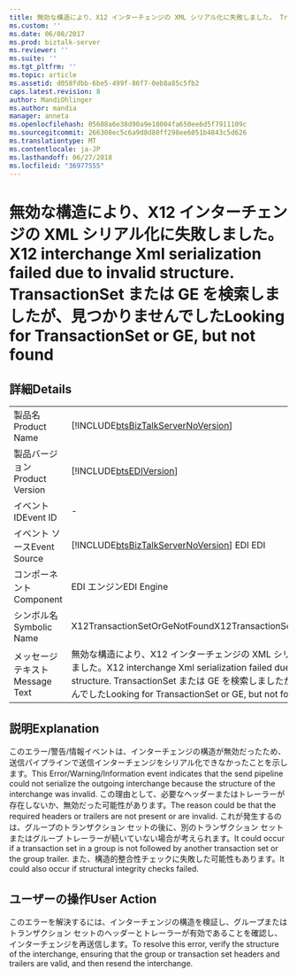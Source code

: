 ```yaml
---
title: 無効な構造により、X12 インターチェンジの XML シリアル化に失敗しました。 TransactionSet または GE、ですが、見つかりません |Microsoft Docs
ms.custom: ''
ms.date: 06/08/2017
ms.prod: biztalk-server
ms.reviewer: ''
ms.suite: ''
ms.tgt_pltfrm: ''
ms.topic: article
ms.assetid: d058fdbb-6be5-499f-86f7-0eb8a85c5fb2
caps.latest.revision: 8
author: MandiOhlinger
ms.author: mandia
manager: anneta
ms.openlocfilehash: 05608a6e38d90a9e18004fa650ee6d5f7911109c
ms.sourcegitcommit: 266308ec5c6a9d8d80ff298ee6051b4843c5d626
ms.translationtype: MT
ms.contentlocale: ja-JP
ms.lasthandoff: 06/27/2018
ms.locfileid: "36977555"
---
```

# <a name="x12-interchange-xml-serialization-failed-due-to-invalid-structure-looking-for-transactionset-or-ge-but-not-found"></a><span data-ttu-id="b4e78-103">無効な構造により、X12 インターチェンジの XML シリアル化に失敗しました。</span><span class="sxs-lookup"><span data-stu-id="b4e78-103">X12 interchange Xml serialization failed due to invalid structure.</span></span> <span data-ttu-id="b4e78-104">TransactionSet または GE を検索しましたが、見つかりませんでした</span><span class="sxs-lookup"><span data-stu-id="b4e78-104">Looking for TransactionSet or GE, but not found</span></span>
## <a name="details"></a><span data-ttu-id="b4e78-105">詳細</span><span class="sxs-lookup"><span data-stu-id="b4e78-105">Details</span></span>  
  
|                 |                                                                                                                    |
|-----------------|--------------------------------------------------------------------------------------------------------------------|
|  <span data-ttu-id="b4e78-106">製品名</span><span class="sxs-lookup"><span data-stu-id="b4e78-106">Product Name</span></span>   |                 [!INCLUDE[btsBizTalkServerNoVersion](../includes/btsbiztalkservernoversion-md.md)]                 |
| <span data-ttu-id="b4e78-107">製品バージョン</span><span class="sxs-lookup"><span data-stu-id="b4e78-107">Product Version</span></span> |                             [!INCLUDE[btsEDIVersion](../includes/btsediversion-md.md)]                             |
|    <span data-ttu-id="b4e78-108">イベント ID</span><span class="sxs-lookup"><span data-stu-id="b4e78-108">Event ID</span></span>     |                                                         -                                                          |
|  <span data-ttu-id="b4e78-109">イベント ソース</span><span class="sxs-lookup"><span data-stu-id="b4e78-109">Event Source</span></span>   |               [!INCLUDE[btsBizTalkServerNoVersion](../includes/btsbiztalkservernoversion-md.md)]<span data-ttu-id="b4e78-110"> EDI</span><span class="sxs-lookup"><span data-stu-id="b4e78-110"> EDI</span></span>               |
|    <span data-ttu-id="b4e78-111">コンポーネント</span><span class="sxs-lookup"><span data-stu-id="b4e78-111">Component</span></span>    |                                                     <span data-ttu-id="b4e78-112">EDI エンジン</span><span class="sxs-lookup"><span data-stu-id="b4e78-112">EDI Engine</span></span>                                                     |
|  <span data-ttu-id="b4e78-113">シンボル名</span><span class="sxs-lookup"><span data-stu-id="b4e78-113">Symbolic Name</span></span>  |                                           <span data-ttu-id="b4e78-114">X12TransactionSetOrGeNotFound</span><span class="sxs-lookup"><span data-stu-id="b4e78-114">X12TransactionSetOrGeNotFound</span></span>                                            |
|  <span data-ttu-id="b4e78-115">メッセージ テキスト</span><span class="sxs-lookup"><span data-stu-id="b4e78-115">Message Text</span></span>   | <span data-ttu-id="b4e78-116">無効な構造により、X12 インターチェンジの XML シリアル化に失敗しました。</span><span class="sxs-lookup"><span data-stu-id="b4e78-116">X12 interchange Xml serialization failed due to invalid structure.</span></span> <span data-ttu-id="b4e78-117">TransactionSet または GE を検索しましたが、見つかりませんでした</span><span class="sxs-lookup"><span data-stu-id="b4e78-117">Looking for TransactionSet or GE, but not found</span></span> |
  
## <a name="explanation"></a><span data-ttu-id="b4e78-118">説明</span><span class="sxs-lookup"><span data-stu-id="b4e78-118">Explanation</span></span>  
 <span data-ttu-id="b4e78-119">このエラー/警告/情報イベントは、インターチェンジの構造が無効だったため、送信パイプラインで送信インターチェンジをシリアル化できなかったことを示します。</span><span class="sxs-lookup"><span data-stu-id="b4e78-119">This Error/Warning/Information event indicates that the send pipeline could not serialize the outgoing interchange because the structure of the interchange was invalid.</span></span> <span data-ttu-id="b4e78-120">この理由として、必要なヘッダーまたはトレーラーが存在しないか、無効だった可能性があります。</span><span class="sxs-lookup"><span data-stu-id="b4e78-120">The reason could be that the required headers or trailers are not present or are invalid.</span></span> <span data-ttu-id="b4e78-121">これが発生するのは、グループのトランザクション セットの後に、別のトランザクション セットまたはグループ トレーラーが続いていない場合が考えられます。</span><span class="sxs-lookup"><span data-stu-id="b4e78-121">It could occur if a transaction set in a group is not followed by another transaction set or the group trailer.</span></span> <span data-ttu-id="b4e78-122">また、構造的整合性チェックに失敗した可能性もあります。</span><span class="sxs-lookup"><span data-stu-id="b4e78-122">It could also occur if structural integrity checks failed.</span></span>  
  
## <a name="user-action"></a><span data-ttu-id="b4e78-123">ユーザーの操作</span><span class="sxs-lookup"><span data-stu-id="b4e78-123">User Action</span></span>  
 <span data-ttu-id="b4e78-124">このエラーを解決するには、インターチェンジの構造を検証し、グループまたはトランザクション セットのヘッダーとトレーラーが有効であることを確認し、インターチェンジを再送信します。</span><span class="sxs-lookup"><span data-stu-id="b4e78-124">To resolve this error, verify the structure of the interchange, ensuring that the group or transaction set headers and trailers are valid, and then resend the interchange.</span></span>